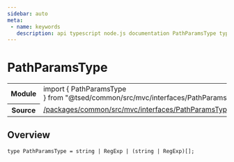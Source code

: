 ```yaml
---
sidebar: auto
meta:
 - name: keywords
   description: api typescript node.js documentation PathParamsType type
---
```

# PathParamsType <Badge text="Type alias" type="type"/>
<!-- Summary -->
<section class="symbol-info"><table class="is-full-width"><tbody><tr><th>Module</th><td><div class="lang-typescript"><span class="token keyword">import</span> { PathParamsType }&nbsp;<span class="token keyword">from</span>&nbsp;<span class="token string">"@tsed/common/src/mvc/interfaces/PathParamsType"</span></div></td></tr><tr><th>Source</th><td><a href="https://github.com/TypedProject/ts-express-decorators/blob/v5.4.0/packages/common/src/mvc/interfaces/PathParamsType.ts#L0-L0">/packages/common/src/mvc/interfaces/PathParamsType.ts</a></td></tr></tbody></table></section>

<!-- Overview -->
## Overview


<pre><code class="typescript-lang ">type PathParamsType<span class="token punctuation"> = </span><span class="token keyword">string</span> | RegExp | <span class="token punctuation">(</span><span class="token keyword">string</span> | RegExp<span class="token punctuation">)</span><span class="token punctuation">[</span><span class="token punctuation">]</span><span class="token punctuation">;</span></code></pre>